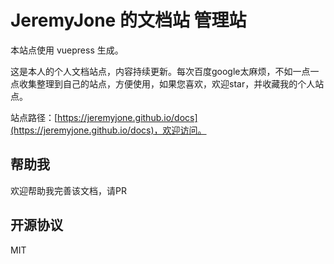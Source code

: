 # JeremyJone 的文档站 管理站

本站点使用 vuepress 生成。

这是本人的个人文档站点，内容持续更新。每次百度google太麻烦，不如一点一点收集整理到自己的站点，方便使用，如果您喜欢，欢迎star，并收藏我的个人站点。

站点路径：[https://jeremyjone.github.io/docs](https://jeremyjone.github.io/docs)，欢迎访问。

## 帮助我

欢迎帮助我完善该文档，请PR

## 开源协议

MIT
